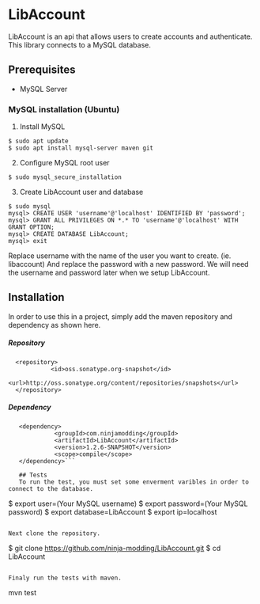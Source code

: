 # **LibAccount**
LibAccount is an api that allows users to create accounts and authenticate. This library connects to a MySQL database.

## Prerequisites
- MySQL Server

### MySQL installation (Ubuntu)

1. Install MySQL
```
$ sudo apt update
$ sudo apt install mysql-server maven git
```

2. Configure MySQL root user
```
$ sudo mysql_secure_installation
```

3. Create LibAccount user and database
```
$ sudo mysql
mysql> CREATE USER 'username'@'localhost' IDENTIFIED BY 'password';
mysql> GRANT ALL PRIVILEGES ON *.* TO 'username'@'localhost' WITH GRANT OPTION;
mysql> CREATE DATABASE LibAccount;
mysql> exit
```
Replace username with the name of the user you want to create. (ie. libaccount) And replace the password with a new password. We will need the username and password later when we setup LibAccount.

## Installation
In order to use this in a project, simply add the maven repository and dependency as shown here.

##### Repository
```
  <repository>
            <id>oss.sonatype.org-snapshot</id>
            <url>http://oss.sonatype.org/content/repositories/snapshots</url>
  </repository>
```

##### Dependency
``` 
   <dependency>
             <groupId>com.ninjamodding</groupId>
             <artifactId>LibAccount</artifactId>
             <version>1.2.6-SNAPSHOT</version>
             <scope>compile</scope>
   </dependency>```
   
   ## Tests
   To run the test, you must set some enverment varibles in order to connect to the database.
   ```
   $ export user=(Your MySQL username)
   $ export password=(Your MySQL password)
   $ export database=LibAccount
   $ export ip=localhost
   ```
   
   Next clone the repository.
   ```
   $ git clone https://github.com/ninja-modding/LibAccount.git
   $ cd LibAccount
   ```
   
   Finaly run the tests with maven.
   ```
   mvn test
   ```
